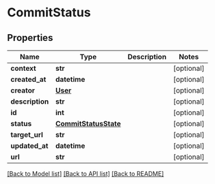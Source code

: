 # CommitStatus

## Properties
Name | Type | Description | Notes
------------ | ------------- | ------------- | -------------
**context** | **str** |  | [optional] 
**created_at** | **datetime** |  | [optional] 
**creator** | [**User**](User.md) |  | [optional] 
**description** | **str** |  | [optional] 
**id** | **int** |  | [optional] 
**status** | [**CommitStatusState**](CommitStatusState.md) |  | [optional] 
**target_url** | **str** |  | [optional] 
**updated_at** | **datetime** |  | [optional] 
**url** | **str** |  | [optional] 

[[Back to Model list]](../README.md#documentation-for-models) [[Back to API list]](../README.md#documentation-for-api-endpoints) [[Back to README]](../README.md)

